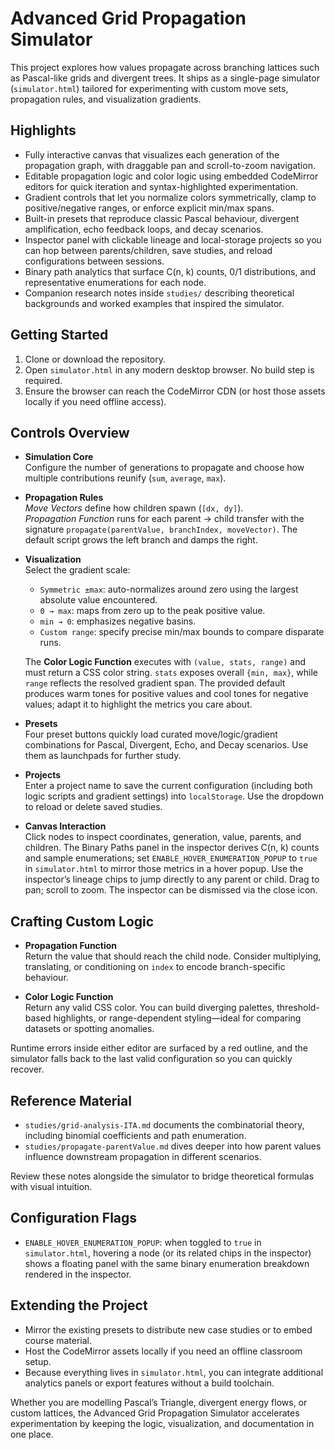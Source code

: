 # Advanced Grid Propagation Simulator

This project explores how values propagate across branching lattices such as Pascal-like grids and divergent trees. It ships as a single-page simulator (`simulator.html`) tailored for experimenting with custom move sets, propagation rules, and visualization gradients.

## Highlights
- Fully interactive canvas that visualizes each generation of the propagation graph, with draggable pan and scroll-to-zoom navigation.
- Editable propagation logic and color logic using embedded CodeMirror editors for quick iteration and syntax-highlighted experimentation.
- Gradient controls that let you normalize colors symmetrically, clamp to positive/negative ranges, or enforce explicit min/max spans.
- Built-in presets that reproduce classic Pascal behaviour, divergent amplification, echo feedback loops, and decay scenarios.
- Inspector panel with clickable lineage and local-storage projects so you can hop between parents/children, save studies, and reload configurations between sessions.
- Binary path analytics that surface C(n, k) counts, 0/1 distributions, and representative enumerations for each node.
- Companion research notes inside `studies/` describing theoretical backgrounds and worked examples that inspired the simulator.

## Getting Started
1. Clone or download the repository.
2. Open `simulator.html` in any modern desktop browser. No build step is required.
3. Ensure the browser can reach the CodeMirror CDN (or host those assets locally if you need offline access).

## Controls Overview
- **Simulation Core**  
  Configure the number of generations to propagate and choose how multiple contributions reunify (`sum`, `average`, `max`).

- **Propagation Rules**  
  *Move Vectors* define how children spawn (`[dx, dy]`).  
  *Propagation Function* runs for each parent → child transfer with the signature `propagate(parentValue, branchIndex, moveVector)`. The default script grows the left branch and damps the right.

- **Visualization**  
  Select the gradient scale:
  - `Symmetric ±max`: auto-normalizes around zero using the largest absolute value encountered.
  - `0 → max`: maps from zero up to the peak positive value.
  - `min → 0`: emphasizes negative basins.
  - `Custom range`: specify precise min/max bounds to compare disparate runs.
  
  The **Color Logic Function** executes with `(value, stats, range)` and must return a CSS color string. `stats` exposes overall `{min, max}`, while `range` reflects the resolved gradient span. The provided default produces warm tones for positive values and cool tones for negative values; adapt it to highlight the metrics you care about.

- **Presets**  
  Four preset buttons quickly load curated move/logic/gradient combinations for Pascal, Divergent, Echo, and Decay scenarios. Use them as launchpads for further study.

- **Projects**  
  Enter a project name to save the current configuration (including both logic scripts and gradient settings) into `localStorage`. Use the dropdown to reload or delete saved studies.

- **Canvas Interaction**  
  Click nodes to inspect coordinates, generation, value, parents, and children. The Binary Paths panel in the inspector derives C(n, k) counts and sample enumerations; set `ENABLE_HOVER_ENUMERATION_POPUP` to `true` in `simulator.html` to mirror those metrics in a hover popup. Use the inspector’s lineage chips to jump directly to any parent or child. Drag to pan; scroll to zoom. The inspector can be dismissed via the close icon.

## Crafting Custom Logic
- **Propagation Function**  
  Return the value that should reach the child node. Consider multiplying, translating, or conditioning on `index` to encode branch-specific behaviour.

- **Color Logic Function**  
  Return any valid CSS color. You can build diverging palettes, threshold-based highlights, or range-dependent styling—ideal for comparing datasets or spotting anomalies.

Runtime errors inside either editor are surfaced by a red outline, and the simulator falls back to the last valid configuration so you can quickly recover.

## Reference Material
- `studies/grid-analysis-ITA.md` documents the combinatorial theory, including binomial coefficients and path enumeration.
- `studies/propagate-parentValue.md` dives deeper into how parent values influence downstream propagation in different scenarios.

Review these notes alongside the simulator to bridge theoretical formulas with visual intuition.

## Configuration Flags
- `ENABLE_HOVER_ENUMERATION_POPUP`: when toggled to `true` in `simulator.html`, hovering a node (or its related chips in the inspector) shows a floating panel with the same binary enumeration breakdown rendered in the inspector.

## Extending the Project
- Mirror the existing presets to distribute new case studies or to embed course material.
- Host the CodeMirror assets locally if you need an offline classroom setup.
- Because everything lives in `simulator.html`, you can integrate additional analytics panels or export features without a build toolchain.

Whether you are modelling Pascal’s Triangle, divergent energy flows, or custom lattices, the Advanced Grid Propagation Simulator accelerates experimentation by keeping the logic, visualization, and documentation in one place.
